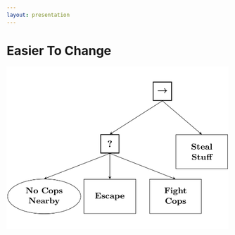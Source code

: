 ```yaml
---
layout: presentation
---
```


# [](#header-1)Easier To Change

[![](assets/img/index.png)](pellet-dispenser)
